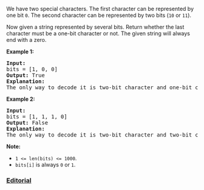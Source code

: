 We have two special characters. The first character can be represented by one bit `0`. The second character can be represented by two bits (`10` or `11`).

Now given a string represented by several bits. Return whether the last character must be a one-bit character or not. The given string will always end with a zero.

**Example 1:**
<pre>
<b>Input:</b>
bits = [1, 0, 0]
<b>Output:</b> True
<b>Explanation:</b>
The only way to decode it is two-bit character and one-bit character. So the last character is one-bit character.
</pre>

**Example 2:**
<pre>
<b>Input:</b>
bits = [1, 1, 1, 0]
<b>Output:</b> False
<b>Explanation:</b>
The only way to decode it is two-bit character and two-bit character. So the last character is NOT one-bit character.
</pre>

**Note:**

- `1 <= len(bits) <= 1000`.
- `bits[i]` is always `0` or `1`.

### [Editorial](https://leetcode.com/articles/1-bit-and-2-bit-characters/)
